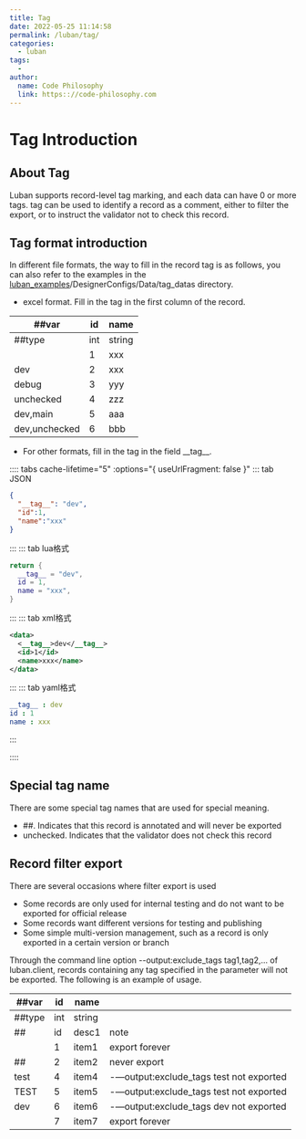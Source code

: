```yaml
---
title: Tag
date: 2022-05-25 11:14:58
permalink: /luban/tag/
categories:
  - luban
tags:
  - 
author: 
  name: Code Philosophy
  link: https:://code-philosophy.com
---
```

# Tag Introduction

## About Tag

Luban supports record-level tag marking, and each data can have 0 or more tags. tag can be used to identify a record as a comment, either to filter the export, or to instruct the validator not to check this record.

## Tag format introduction

In different file formats, the way to fill in the record tag is as follows, you can also refer to the examples in the [luban_examples](https://github.com/focus-creative-games/luban_examples)/DesignerConfigs/Data/tag_datas directory.

- excel format. Fill in the tag in the first column of the record.

|##var|id|name|
|-|-|-|
|##type|int|string|
||1|xxx|
|dev|2|xxx|
|debug|3|yyy|
|unchecked|4|zzz|
|dev,main|5|aaa|
|dev,unchecked|6|bbb|

- For other formats, fill in the tag in the field \_\_tag__.

:::: tabs cache-lifetime="5" :options="{ useUrlFragment: false }"
::: tab JSON 
```json
{
  "__tag__": "dev",
  "id":1,
  "name":"xxx"
}
```
:::
::: tab lua格式
```lua
return {
  __tag__ = "dev",
  id = 1,
  name = "xxx",
}
```
:::
::: tab xml格式
```xml
<data>
  <__tag__>dev</__tag__>
  <id>1</id>
  <name>xxx</name>
</data>
```
:::
::: tab yaml格式
```yaml
__tag__ : dev
id : 1
name : xxx
```
:::

::::

## Special tag name

There are some special tag names that are used for special meaning.

- ##. Indicates that this record is annotated and will never be exported
- unchecked. Indicates that the validator does not check this record

## Record filter export

There are several occasions where filter export is used

- Some records are only used for internal testing and do not want to be exported for official release
- Some records want different versions for testing and publishing
- Some simple multi-version management, such as a record is only exported in a certain version or branch

Through the command line option --output:exclude_tags tag1,tag2,... of luban.client, records containing any tag specified in the parameter will not be exported. The following is an example of usage.

|##var| id | name |  |
| - | - | - | - |
| ##type | int | string |  |
| ## | id | desc1| note |
| | 1 | item1 | export forever |
|##| 2 | item2 | never export |
|test| 4 | item4 | -—output:exclude_tags test not exported |
|TEST| 5 | item5 | -—output:exclude_tags test not exported |
|dev |6 | item6 | -—output:exclude_tags dev not exported |
| | 7|item7| export forever |
